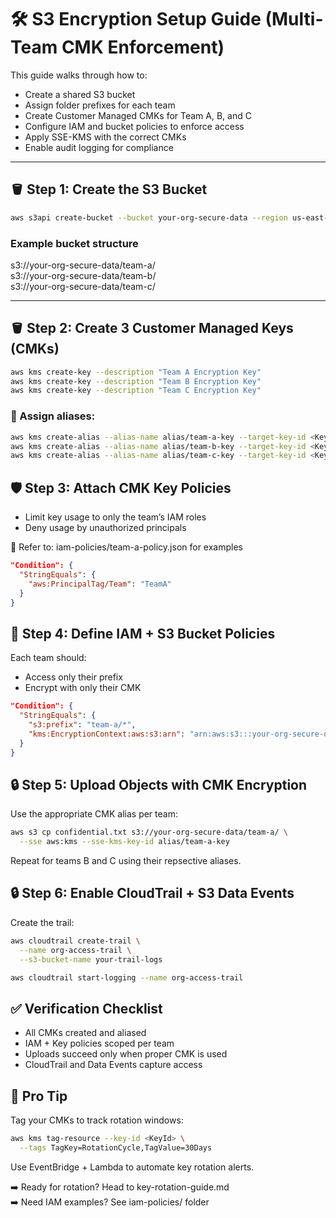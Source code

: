 # 🛠️ S3 Encryption Setup Guide (Multi-Team CMK Enforcement)

This guide walks through how to:
- Create a shared S3 bucket
- Assign folder prefixes for each team
- Create Customer Managed CMKs for Team A, B, and C
- Configure IAM and bucket policies to enforce access
- Apply SSE-KMS with the correct CMKs
- Enable audit logging for compliance

---

## 🪣 Step 1: Create the S3 Bucket

```bash
aws s3api create-bucket --bucket your-org-secure-data --region us-east-1
```
### Example bucket structure
s3://your-org-secure-data/team-a/  
s3://your-org-secure-data/team-b/  
s3://your-org-secure-data/team-c/  

---

## 🪣 Step 2: Create 3 Customer Managed Keys (CMKs)

```bash
aws kms create-key --description "Team A Encryption Key"  
aws kms create-key --description "Team B Encryption Key"  
aws kms create-key --description "Team C Encryption Key"  
```
### 📌 Assign aliases:

```bash
aws kms create-alias --alias-name alias/team-a-key --target-key-id <KeyIdA>  
aws kms create-alias --alias-name alias/team-b-key --target-key-id <KeyIdB>  
aws kms create-alias --alias-name alias/team-c-key --target-key-id <KeyIdC>  
```
## 🛡️ Step 3: Attach CMK Key Policies
- Limit key usage to only the team’s IAM roles
- Deny usage by unauthorized principals

📂 Refer to: iam-policies/team-a-policy.json for examples
```json
"Condition": {
  "StringEquals": {
    "aws:PrincipalTag/Team": "TeamA"
  }
}
```
## 📜 Step 4: Define IAM + S3 Bucket Policies
Each team should:
- Access only their prefix
- Encrypt with only their CMK

```json
"Condition": {
  "StringEquals": {
    "s3:prefix": "team-a/*",
    "kms:EncryptionContext:aws:s3:arn": "arn:aws:s3:::your-org-secure-data/team-a/*"
  }
}
```
## 🔒 Step 5: Upload Objects with CMK Encryption

Use the appropriate CMK alias per team:
```bash
aws s3 cp confidential.txt s3://your-org-secure-data/team-a/ \
  --sse aws:kms --sse-kms-key-id alias/team-a-key
```
Repeat for teams B and C using their repsective aliases.

## 🔒 Step 6: Enable CloudTrail + S3 Data Events

Create the trail:
```bash
aws cloudtrail create-trail \
  --name org-access-trail \
  --s3-bucket-name your-trail-logs

aws cloudtrail start-logging --name org-access-trail
```

## ✅ Verification Checklist
- All CMKs created and aliased
- IAM + Key policies scoped per team
- Uploads succeed only when proper CMK is used
- CloudTrail and Data Events capture access

## 🧠 Pro Tip
Tag your CMKs to track rotation windows:

```bash
aws kms tag-resource --key-id <KeyId> \
  --tags TagKey=RotationCycle,TagValue=30Days
```
Use EventBridge + Lambda to automate key rotation alerts.

➡️ Ready for rotation? Head to key-rotation-guide.md  
➡️ Need IAM examples? See iam-policies/ folder  





